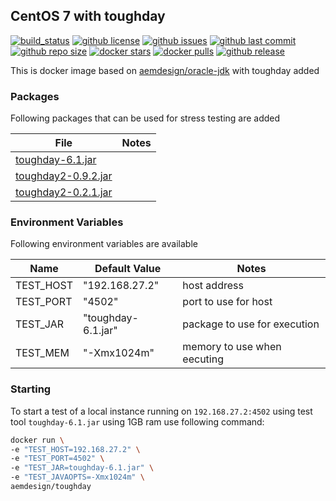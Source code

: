 ## CentOS 7 with toughday

[![build_status](https://github.com/aem-design/docker-docker-toughday/workflows/ci/badge.svg)](https://github.com/aem-design/docker-docker-toughday/actions?workflow=ci)
[![github license](https://img.shields.io/github/license/aem-design/docker-toughday)](https://github.com/aem-design/docker-toughday) 
[![github issues](https://img.shields.io/github/issues/aem-design/docker-toughday)](https://github.com/aem-design/docker-toughday) 
[![github last commit](https://img.shields.io/github/last-commit/aem-design/docker-toughday)](https://github.com/aem-design/docker-toughday) 
[![github repo size](https://img.shields.io/github/repo-size/aem-design/docker-toughday)](https://github.com/aem-design/docker-toughday) 
[![docker stars](https://img.shields.io/docker/stars/aemdesign/toughday)](https://hub.docker.com/r/aemdesign/toughday) 
[![docker pulls](https://img.shields.io/docker/pulls/aemdesign/toughday)](https://hub.docker.com/r/aemdesign/toughday) 
[![github release](https://img.shields.io/github/release/aem-design/docker-toughday)](https://github.com/aem-design/docker-toughday)

This is docker image based on [aemdesign/oracle-jdk](https://hub.docker.com/r/aemdesign/oracle-jdk/) with toughday added

### Packages

Following packages that can be used for stress testing are added 

| File | Notes  |
| ---  | ---    |
| [toughday-6.1.jar](https://helpx.adobe.com/experience-manager/6-2/sites/developing/using/tough-day/_jcr_content/main-pars/download-section/download-1/file.res/toughday-6.1.jar) |  |
| [toughday2-0.9.2.jar](https://repo.adobe.com/nexus/content/repositories/releases/com/adobe/qe/toughday2/0.9.2/toughday2-0.9.2.jar) |  |
| [toughday2-0.2.1.jar](https://repo.adobe.com/nexus/content/repositories/releases/com/adobe/qe/toughday2/0.2.1/toughday2-0.2.1.jar) |  |

### Environment Variables

Following environment variables are available

| Name              | Default Value                 | Notes |
| ---               | ---                           | ---   |
| TEST_HOST         | "192.168.27.2"                | host address |
| TEST_PORT         | "4502"                        | port to use for host |
| TEST_JAR          | "toughday-6.1.jar"            | package to use for execution |
| TEST_MEM          | "-Xmx1024m"                   | memory to use when eecuting |

### Starting

To start a test of a local instance running on `192.168.27.2:4502` using test tool `toughday-6.1.jar` using 1GB ram use following command:

```bash
docker run \
-e "TEST_HOST=192.168.27.2" \
-e "TEST_PORT=4502" \
-e "TEST_JAR=toughday-6.1.jar" \
-e "TEST_JAVAOPTS=-Xmx1024m" \
aemdesign/toughday
``` 
